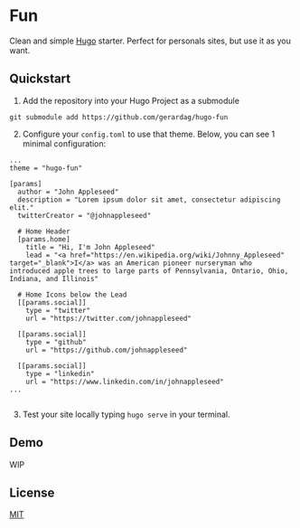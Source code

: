 # Fun

Clean and simple [Hugo](https://gohugo.io) starter. Perfect for personals sites, but use it as you want.

## Quickstart

1. Add the repository into your Hugo Project as a submodule

```
git submodule add https://github.com/gerardag/hugo-fun
```

2. Configure your `config.toml` to use that theme. Below, you can see 1 minimal configuration:

```
...
theme = "hugo-fun"

[params]
  author = "John Appleseed"
  description = "Lorem ipsum dolor sit amet, consectetur adipiscing elit."
  twitterCreator = "@johnappleseed"

  # Home Header
  [params.home]
    title = "Hi, I'm John Appleseed"
    lead = "<a href="https://en.wikipedia.org/wiki/Johnny_Appleseed" target="_blank">I</a> was an American pioneer nurseryman who introduced apple trees to large parts of Pennsylvania, Ontario, Ohio, Indiana, and Illinois"

  # Home Icons below the Lead
  [[params.social]]
    type = "twitter"
    url = "https://twitter.com/johnappleseed"

  [[params.social]]
    type = "github"
    url = "https://github.com/johnappleseed"

  [[params.social]]
    type = "linkedin"
    url = "https://www.linkedin.com/in/johnappleseed"
...


```

3. Test your site locally typing `hugo serve` in your terminal.



## Demo

WIP


## License

[MIT](/LICENSE.md)
